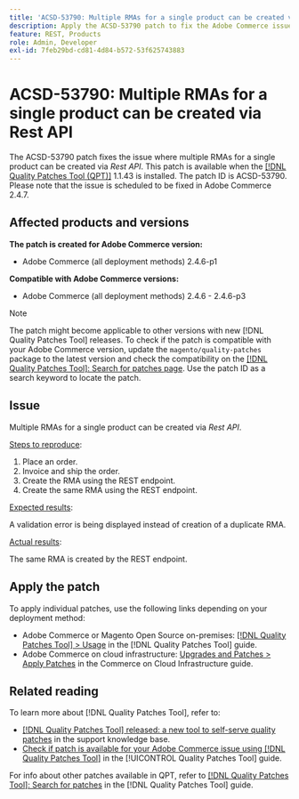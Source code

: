 ```yaml
---
title: 'ACSD-53790: Multiple RMAs for a single product can be created via Rest API'
description: Apply the ACSD-53790 patch to fix the Adobe Commerce issue where multiple RMAs for a single product can be created via Rest API.
feature: REST, Products
role: Admin, Developer
exl-id: 7feb29bd-cd81-4d84-b572-53f625743883
---
```

# ACSD-53790: Multiple RMAs for a single product can be created via Rest API

The ACSD-53790 patch fixes the issue where multiple RMAs for a single product can be created via *Rest API*. This patch is available when the [[!DNL Quality Patches Tool (QPT)]](https://experienceleague.adobe.com/en/docs/commerce-operations/tools/quality-patches-tool/quality-patches-tool-to-self-serve-quality-patches) 1.1.43 is installed. The patch ID is ACSD-53790. Please note that the issue is scheduled to be fixed in Adobe Commerce 2.4.7.

## Affected products and versions

**The patch is created for Adobe Commerce version:**

* Adobe Commerce (all deployment methods) 2.4.6-p1

**Compatible with Adobe Commerce versions:**

* Adobe Commerce (all deployment methods) 2.4.6 - 2.4.6-p3

>[!NOTE]
>
>The patch might become applicable to other versions with new [!DNL Quality Patches Tool] releases. To check if the patch is compatible with your Adobe Commerce version, update the `magento/quality-patches` package to the latest version and check the compatibility on the [[!DNL Quality Patches Tool]: Search for patches page](https://experienceleague.adobe.com/tools/commerce-quality-patches/index.html). Use the patch ID as a search keyword to locate the patch.

## Issue

Multiple RMAs for a single product can be created via *Rest API*.

<u>Steps to reproduce</u>:

1. Place an order.
1. Invoice and ship the order.
1. Create the RMA using the REST endpoint.
1. Create the same RMA using the REST endpoint.

<u>Expected results</u>:

A validation error is being displayed instead of creation of a duplicate RMA.

<u>Actual results</u>:

The same RMA is created by the REST endpoint.

## Apply the patch

To apply individual patches, use the following links depending on your deployment method:

* Adobe Commerce or Magento Open Source on-premises: [[!DNL Quality Patches Tool] > Usage](/help/tools/quality-patches-tool/usage.md) in the [!DNL Quality Patches Tool] guide.
* Adobe Commerce on cloud infrastructure: [Upgrades and Patches > Apply Patches](https://experienceleague.adobe.com/docs/commerce-cloud-service/user-guide/develop/upgrade/apply-patches.html) in the Commerce on Cloud Infrastructure guide.

## Related reading

To learn more about [!DNL Quality Patches Tool], refer to:

* [[!DNL Quality Patches Tool] released: a new tool to self-serve quality patches](https://experienceleague.adobe.com/en/docs/commerce-operations/tools/quality-patches-tool/quality-patches-tool-to-self-serve-quality-patches) in the support knowledge base.
* [Check if patch is available for your Adobe Commerce issue using [!DNL Quality Patches Tool]](/help/tools/quality-patches-tool/patches-available-in-qpt/check-patch-for-magento-issue-with-magento-quality-patches.md) in the [!UICONTROL Quality Patches Tool] guide.


For info about other patches available in QPT, refer to [[!DNL Quality Patches Tool]: Search for patches](https://experienceleague.adobe.com/tools/commerce-quality-patches/index.html) in the [!DNL Quality Patches Tool] guide.
